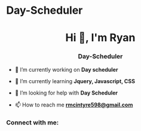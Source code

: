 # Day-Scheduler
<h1 align="center">Hi 👋, I'm Ryan</h1>
<h3 align="center">Day-Scheduler</h3>

- 🔭 I’m currently working on **Day scheduler**

- 🌱 I’m currently learning **Jquery, Javascript, CSS**

- 🤝 I’m looking for help with **Day Scheduler**

- 📫 How to reach me **rmcintyre598@gmail.com**

<h3 align="left">Connect with me:</h3>
<p align="left">
</p>
